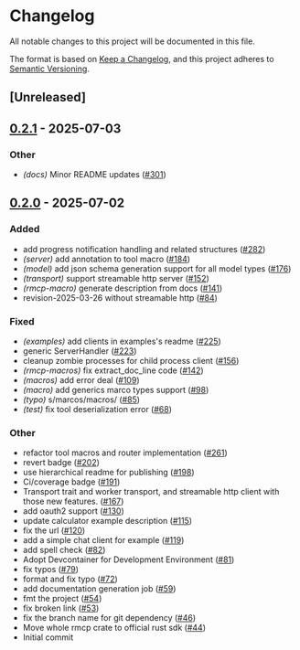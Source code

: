 # Changelog

All notable changes to this project will be documented in this file.

The format is based on [Keep a Changelog](https://keepachangelog.com/en/1.0.0/),
and this project adheres to [Semantic Versioning](https://semver.org/spec/v2.0.0.html).

## [Unreleased]

## [0.2.1](https://github.com/modelcontextprotocol/rust-sdk/compare/rmcp-macros-v0.2.0...rmcp-macros-v0.2.1) - 2025-07-03

### Other

- *(docs)* Minor README updates ([#301](https://github.com/modelcontextprotocol/rust-sdk/pull/301))

## [0.2.0](https://github.com/modelcontextprotocol/rust-sdk/compare/rmcp-macros-v0.1.5...rmcp-macros-v0.2.0) - 2025-07-02

### Added

- add progress notification handling and related structures ([#282](https://github.com/modelcontextprotocol/rust-sdk/pull/282))
- *(server)* add annotation to tool macro ([#184](https://github.com/modelcontextprotocol/rust-sdk/pull/184))
- *(model)* add json schema generation support for all model types ([#176](https://github.com/modelcontextprotocol/rust-sdk/pull/176))
- *(transport)* support streamable http server ([#152](https://github.com/modelcontextprotocol/rust-sdk/pull/152))
- *(rmcp-macro)* generate description from docs ([#141](https://github.com/modelcontextprotocol/rust-sdk/pull/141))
- revision-2025-03-26 without streamable http ([#84](https://github.com/modelcontextprotocol/rust-sdk/pull/84))

### Fixed

- *(examples)* add clients in examples's readme ([#225](https://github.com/modelcontextprotocol/rust-sdk/pull/225))
- generic ServerHandler ([#223](https://github.com/modelcontextprotocol/rust-sdk/pull/223))
- cleanup zombie processes for child process client ([#156](https://github.com/modelcontextprotocol/rust-sdk/pull/156))
- *(rmcp-macros)* fix extract_doc_line code ([#142](https://github.com/modelcontextprotocol/rust-sdk/pull/142))
- *(macros)* add error deal ([#109](https://github.com/modelcontextprotocol/rust-sdk/pull/109))
- *(macro)* add generics marco types support ([#98](https://github.com/modelcontextprotocol/rust-sdk/pull/98))
- *(typo)* s/marcos/macros/ ([#85](https://github.com/modelcontextprotocol/rust-sdk/pull/85))
- *(test)* fix tool deserialization error ([#68](https://github.com/modelcontextprotocol/rust-sdk/pull/68))

### Other

- refactor tool macros and router implementation ([#261](https://github.com/modelcontextprotocol/rust-sdk/pull/261))
- revert badge ([#202](https://github.com/modelcontextprotocol/rust-sdk/pull/202))
- use hierarchical readme for publishing ([#198](https://github.com/modelcontextprotocol/rust-sdk/pull/198))
- Ci/coverage badge ([#191](https://github.com/modelcontextprotocol/rust-sdk/pull/191))
- Transport trait and worker transport, and streamable http client with those new features. ([#167](https://github.com/modelcontextprotocol/rust-sdk/pull/167))
- add oauth2 support ([#130](https://github.com/modelcontextprotocol/rust-sdk/pull/130))
- update calculator example description ([#115](https://github.com/modelcontextprotocol/rust-sdk/pull/115))
- fix the url ([#120](https://github.com/modelcontextprotocol/rust-sdk/pull/120))
- add a simple chat client for example ([#119](https://github.com/modelcontextprotocol/rust-sdk/pull/119))
- add spell check ([#82](https://github.com/modelcontextprotocol/rust-sdk/pull/82))
- Adopt Devcontainer for Development Environment ([#81](https://github.com/modelcontextprotocol/rust-sdk/pull/81))
- fix typos ([#79](https://github.com/modelcontextprotocol/rust-sdk/pull/79))
- format and fix typo ([#72](https://github.com/modelcontextprotocol/rust-sdk/pull/72))
- add documentation generation job ([#59](https://github.com/modelcontextprotocol/rust-sdk/pull/59))
- fmt the project ([#54](https://github.com/modelcontextprotocol/rust-sdk/pull/54))
- fix broken link ([#53](https://github.com/modelcontextprotocol/rust-sdk/pull/53))
- fix the branch name for git dependency ([#46](https://github.com/modelcontextprotocol/rust-sdk/pull/46))
- Move whole rmcp crate to official rust sdk ([#44](https://github.com/modelcontextprotocol/rust-sdk/pull/44))
- Initial commit
